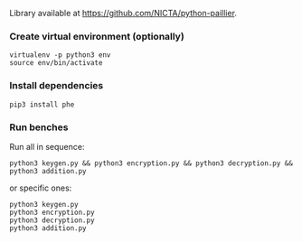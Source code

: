 Library available at https://github.com/NICTA/python-paillier.

### Create virtual environment (optionally)
```
virtualenv -p python3 env
source env/bin/activate
```

### Install dependencies
```
pip3 install phe
```

### Run benches

Run all in sequence:
```
python3 keygen.py && python3 encryption.py && python3 decryption.py && python3 addition.py
```

or specific ones:
```
python3 keygen.py
python3 encryption.py
python3 decryption.py
python3 addition.py
```
